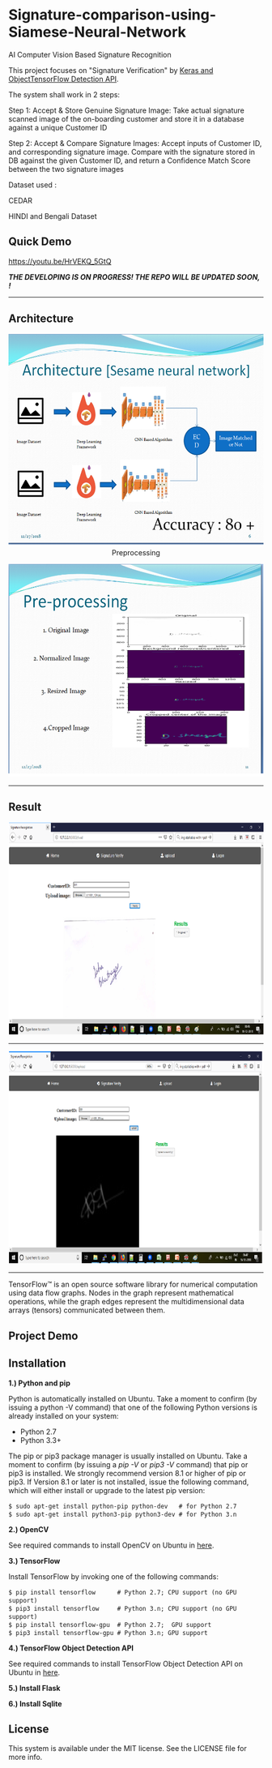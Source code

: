 # Signature-comparison-using-Siamese-Neural-Network
AI Computer Vision Based Signature Recognition

This project focuses on "Signature Verification" by [Keras and ObjectTensorFlow Detection API](https://github.com/tensorflow/models/tree/master/research/object_detection). 

The system shall work in 2 steps:

Step 1: Accept & Store Genuine Signature Image: Take actual signature scanned image of the on-boarding customer and store it in a database against a unique Customer ID

Step 2: Accept & Compare Signature Images: Accept inputs of Customer ID, and corresponding signature image. Compare with the signature stored in DB against the given Customer ID, and return a Confidence Match Score between the two signature images


Dataset used :

CEDAR

HINDI and Bengali Dataset


## Quick Demo

https://youtu.be/HrVEKQ_5GtQ






***THE DEVELOPING IS ON PROGRESS! THE REPO WILL BE UPDATED SOON, !***


--------------



## Architecture

<p align="center">
  <img src="imgs/Architecture.png" height="420" width="520>

</p>

-------------------------------------------------------------------------------------------

## Preprocessing

<p align="center">
  <img src="imgs/preprocessing.png" height="420" width="520">

</p>


-------------------------------------------------------------------------------------------

## Result 

<p align="center">
  <img src="imgs/result1.png" height="420" width="520>
">
</p>

-------------------------------------------------------------------------------------------

<p align="center">
  <img src="imgs/result2.jpg" height="420" width="520>
">
</p>

-------------------------------------------------------------------------------------------

TensorFlow™ is an open source software library for numerical computation using data flow graphs. Nodes in the graph represent mathematical operations, while the graph edges represent the multidimensional data arrays (tensors) communicated between them.

## Project Demo

## Installation

**1.) Python and pip**

Python is automatically installed on Ubuntu. Take a moment to confirm (by issuing a python -V command) that one of the following Python versions is already installed on your system:

- Python 2.7
- Python 3.3+

The pip or pip3 package manager is usually installed on Ubuntu. Take a moment to confirm (by issuing a *pip -V* or *pip3 -V* command) that pip or pip3 is installed. We strongly recommend version 8.1 or higher of pip or pip3. If Version 8.1 or later is not installed, issue the following command, which will either install or upgrade to the latest pip version:

    $ sudo apt-get install python-pip python-dev   # for Python 2.7
    $ sudo apt-get install python3-pip python3-dev # for Python 3.n
    
**2.) OpenCV**

See required commands to install OpenCV on Ubuntu in [here](https://gist.github.com/dynamicguy/3d1fce8dae65e765f7c4).

**3.) TensorFlow**

Install TensorFlow by invoking one of the following commands:

    $ pip install tensorflow      # Python 2.7; CPU support (no GPU support)
    $ pip3 install tensorflow     # Python 3.n; CPU support (no GPU support)
    $ pip install tensorflow-gpu  # Python 2.7;  GPU support
    $ pip3 install tensorflow-gpu # Python 3.n; GPU support

**4.) TensorFlow Object Detection API**

See required commands to install TensorFlow Object Detection API on Ubuntu in [here](https://github.com/tensorflow/models/blob/master/research/object_detection/g3doc/installation.md).

**5.) Install Flask**

**6.) Install Sqlite**

## License
This system is available under the MIT license. See the LICENSE file for more info.
